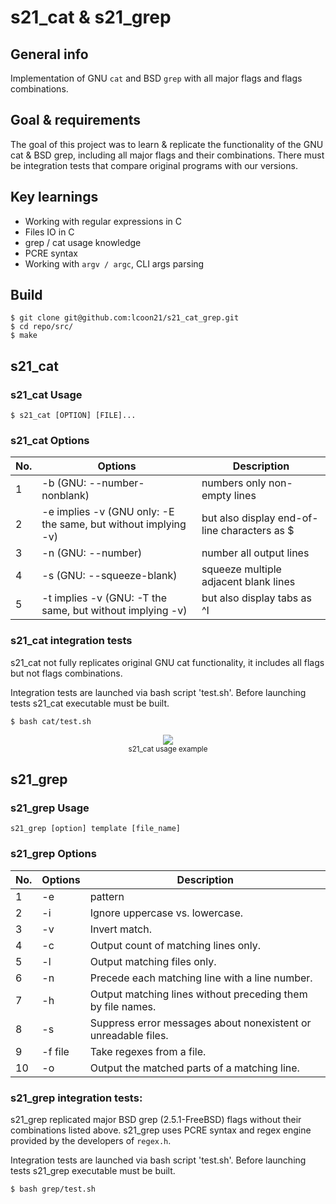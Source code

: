 # s21_cat & s21_grep

## General info 

Implementation of GNU `cat` and BSD `grep` with all major flags and flags combinations.

## Goal & requirements

The goal of this project was to learn & replicate the functionality of the GNU cat & 
BSD grep, including all major flags and their combinations. There must be integration tests
that compare original programs with our versions.

## Key learnings
- Working with regular expressions in C
- Files IO in C
- grep / cat usage knowledge
- PCRE syntax
- Working with `argv / argc`, CLI args parsing

## Build

```
$ git clone git@github.com:lcoon21/s21_cat_grep.git
$ cd repo/src/
$ make
```

## s21_cat

### s21_cat Usage

`$ s21_cat [OPTION] [FILE]...`

### s21_cat Options

| No. | Options | Description |
| ------ | ------ | ------ |
| 1 | -b (GNU: --number-nonblank) | numbers only non-empty lines |
| 2 | -e implies -v (GNU only: -E the same, but without implying -v) | but also display end-of-line characters as $  |
| 3 | -n (GNU: --number) | number all output lines |
| 4 | -s (GNU: --squeeze-blank) | squeeze multiple adjacent blank lines |
| 5 | -t implies -v (GNU: -T the same, but without implying -v) | but also display tabs as ^I  |

### s21_cat integration tests

s21_cat not fully replicates original GNU cat functionality, it includes all flags but not flags combinations. 

Integration tests are launched via bash script 'test.sh'. Before launching tests s21_cat executable must be built.

```
$ bash cat/test.sh
```

<div align="center"><img src="assets/s21_cat_sample.png"></div>
<div align="center"><sub>s21_cat usage example</sub></div>

## s21_grep

### s21_grep Usage

`s21_grep [option] template [file_name]`

### s21_grep Options

| No. | Options | Description |
| ------ | ------ | ------ |
| 1 | -e | pattern |
| 2 | -i | Ignore uppercase vs. lowercase.  |
| 3 | -v | Invert match. |
| 4 | -c | Output count of matching lines only. |
| 5 | -l | Output matching files only.  |
| 6 | -n | Precede each matching line with a line number. |
| 7 | -h | Output matching lines without preceding them by file names. |
| 8 | -s | Suppress error messages about nonexistent or unreadable files. |
| 9 | -f file | Take regexes from a file. |
| 10 | -o | Output the matched parts of a matching line. |

### s21_grep integration tests:

s21_grep replicated major BSD grep (2.5.1-FreeBSD) flags without their combinations listed above. s21_grep uses PCRE syntax and regex engine provided by the developers of `regex.h`.

Integration tests are launched via bash script 'test.sh'. Before launching tests s21_grep executable must be built.

```
$ bash grep/test.sh
```
